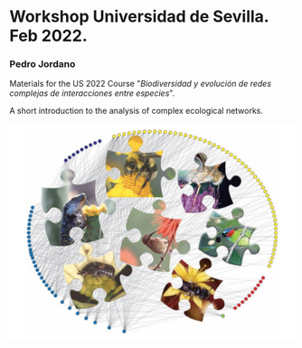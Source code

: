 # Workshop Universidad de Sevilla. Feb 2022.
### Pedro Jordano

Materials for the US 2022 Course "*Biodiversidad y evolución de redes complejas de interacciones entre especies*".

A short introduction to the analysis of complex ecological networks.

![Alt text](./images/coverimage2.png "A plant-animal interaction network")
